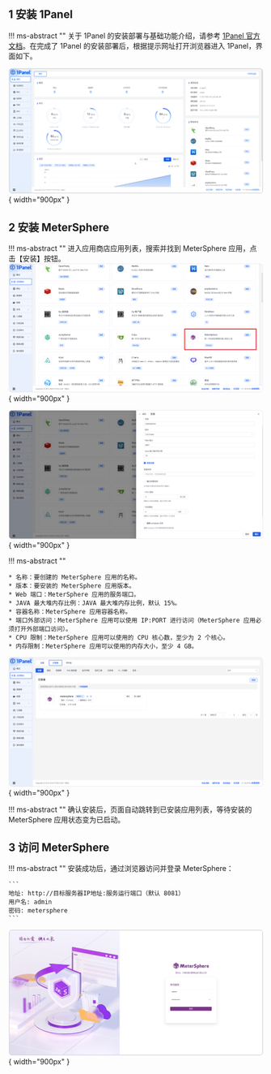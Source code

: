 ## 1 安装 1Panel

!!! ms-abstract ""
    关于 1Panel 的安装部署与基础功能介绍，请参考 [1Panel 官方文档](https://1panel.cn/docs/installation/online_installation/)。在完成了 1Panel 的安装部署后，根据提示网址打开浏览器进入 1Panel，界面如下。

![安装1Panel](../img/installation/1Panel/1Panel页面1.png){ width="900px" }

## 2 安装 MeterSphere

!!! ms-abstract ""
    进入应用商店应用列表，搜索并找到 MeterSphere 应用，点击【安装】按钮。
![安装MeterSphere](../img/installation/1Panel/1Panel部署1.png){ width="900px" }

![安装MeterSphere](../img/installation/1Panel/1Panel部署2.png){ width="900px" }


!!! ms-abstract ""

    * 名称：要创建的 MeterSphere 应用的名称。
    * 版本：要安装的 MeterSphere 应用版本。
    * Web 端口：MeterSphere 应用的服务端口。
    * JAVA 最大堆内存比例：JAVA 最大堆内存比例，默认 15%。
    * 容器名称：MeterSphere 应用容器名称。
    * 端口外部访问：MeterSphere 应用可以使用 IP:PORT 进行访问（MeterSphere 应用必须打开外部端口访问）。
    * CPU 限制：MeterSphere 应用可以使用的 CPU 核心数，至少为 2 个核心。
    * 内存限制：MeterSphere 应用可以使用的内存大小，至少 4 GB。

![安装MeterSphere](../img/installation/1Panel/1Panel部署3.png){ width="900px" }

!!! ms-abstract ""
    确认安装后，页面自动跳转到已安装应用列表，等待安装的 MeterSphere 应用状态变为已启动。

## 3 访问 MeterSphere

!!! ms-abstract ""
    安装成功后，通过浏览器访问并登录 MeterSphere：

    ```
    地址: http://目标服务器IP地址:服务运行端口（默认 8081）
    用户名: admin
    密码: metersphere
    ```

![!界面说明2](../img/登录.png){ width="900px" }


